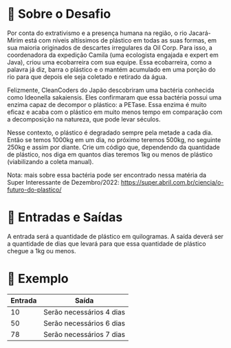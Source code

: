 # 🌱 Sobre o Desafio
Por conta do extrativismo e a presença humana na região, o rio Jacará-Mirim está com níveis altíssimos de plástico em todas as suas formas, em sua maioria originados de descartes irregulares da Oil Corp. Para isso, a coordenadora da expedição Camila (uma ecologista engajada e expert em Java), criou uma ecobarreira com sua equipe. Essa ecobarreira, como a palavra já diz, barra o plástico e o mantém acumulado em uma porção do rio para que depois ele seja coletado e retirado da água.

Felizmente, CleanCoders do Japão descobriram uma bactéria conhecida como Ideonella sakaiensis. Eles confirmaram que essa bactéria possui uma enzima capaz de decompor o plástico: a PETase. Essa enzima é muito eficaz e acaba com o plástico em muito menos tempo em comparação com a decomposição na natureza, que pode levar séculos.

Nesse contexto, o plástico é degradado sempre pela metade a cada dia. Então se temos 1000kg em um dia, no próximo teremos 500kg, no seguinte 250kg e assim por diante. Crie um código que, dependendo da quantidade de plástico, nos diga em quantos dias teremos 1kg ou menos de plástico (viabilizando a coleta manual).

Nota: mais sobre essa bactéria pode ser encontrado nessa matéria da Super Interessante de Dezembro/2022: https://super.abril.com.br/ciencia/o-futuro-do-plastico/

# 🌅 Entradas e Saídas
A entrada será a quantidade de plástico em quilogramas. A saída deverá ser a quantidade de dias que levará para que essa quantidade de plástico chegue a 1kg ou menos.

# 🌳 Exemplo

| Entrada | Saída |
| --- | --- |
| 10 | Serão necessários 4 dias |
| 50 | Serão necessários 6 dias |
| 78 | Serão necessários 7 dias |
